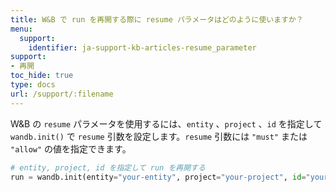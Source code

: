 ```yaml
---
title: W&B で run を再開する際に resume パラメータはどのように使いますか？
menu:
  support:
    identifier: ja-support-kb-articles-resume_parameter
support:
- 再開
toc_hide: true
type: docs
url: /support/:filename
---
```


W&B の `resume` パラメータを使用するには、`entity` 、`project` 、`id` を指定して `wandb.init()` で `resume` 引数を設定します。`resume` 引数には `"must"` または `"allow"` の値を指定できます。

  ```python
  # entity, project, id を指定して run を再開する
  run = wandb.init(entity="your-entity", project="your-project", id="your-run-id", resume="must")
  ```